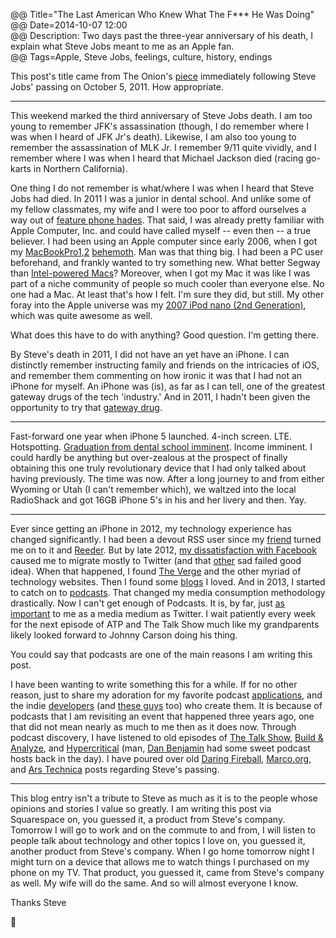 @@ Title="The Last American Who Knew What The F*** He Was Doing"  
@@ Date=2014-10-07 12:00  
@@ Description: Two days past the three-year anniversary of his death, I explain what Steve Jobs meant to me as an Apple fan.  
@@ Tags=Apple, Steve Jobs, feelings, culture, history, endings  

This post's title came from The Onion's [piece](http://techcrunch.com/2011/10/07/steve-jobs-the-crazy-one/) immediately following Steve Jobs' passing on October 5, 2011. How appropriate.

<hr class="small">

This weekend marked the third anniversary of Steve Jobs death. I am too young to remember JFK's assassination (though, I do remember where I was when I heard of JFK Jr's death). Likewise, I am also too young to remember the assassination of MLK Jr. I remember 9/11 quite vividly, and I remember where I was when I heard that Michael Jackson died (racing go-karts in Northern California). 

One thing I do not remember is what/where I was when I heard that Steve Jobs had died. In 2011 I was a junior in dental school. And unlike some of my fellow classmates, my wife and I were too poor to afford ourselves a way out of [feature phone hades](http://www.lg.com/us/cell-phones/lg-VX9100-Black-black-env2). That said, I was already pretty familiar with Apple Computer, Inc. and could have called myself -- even then -- a true believer. I had been using an Apple computer since early 2006, when I got my [MacBookPro1,2](http://www.everymac.com/ultimate-mac-lookup/?search_keywords=MacBookPro1,2) [behemoth](http://www.macprices.net/z_reviews_17macbookpro_early2006.shtml). Man was that thing big. I had been a PC user beforehand, and frankly wanted to try something new. What better Segway than [Intel-powered Macs](https://en.wikipedia.org/wiki/Apple–Intel_transition)? Moreover, when I got my Mac it was like I was part of a niche community of people so much cooler than everyone else. No one had a Mac. At least that's how I felt. I'm sure they did, but still. My other foray into the Apple universe was my [2007 iPod nano (2nd Generation)](https://en.wikipedia.org/wiki/IPod_Nano#2nd_generation), which was quite awesome as well.

What does this have to do with anything? Good question. I'm getting there. 

By Steve's death in 2011, I did not have an yet have an iPhone. I can distinctly remember instructing family and friends on the intricacies of iOS, and remember them commenting on how ironic it was that I had not an iPhone for myself. An iPhone was (is), as far as I can tell, one of the greatest gateway drugs of the tech 'industry.' And in 2011, I hadn't been given the opportunity to try that [gateway drug](http://alphabeatic.com/iphone-devices/).

<hr class="small">

Fast-forward one year when iPhone 5 launched. 4-inch screen. LTE. Hotspotting. [Graduation from dental school imminent](http://instagram.com/p/Zy5uxGQz8f/). Income imminent. I could hardly be anything but over-zealous at the prospect of finally obtaining this one truly revolutionary device that I had only talked about having previously. The time was now. After a long journey to and from either Wyoming or Utah (I can't remember which), we waltzed into the local RadioShack and got 16GB iPhone 5's in his and her livery and then. Yay.

<hr class="small">

Ever since getting an iPhone in 2012, my technology experience has changed significantly. I had been a devout RSS user since my [friend](http://twitter.com/johnmyankee) turned me on to it and [Reeder](http://reederapp.com/). But by late 2012, [my dissatisfaction with Facebook](https://www.facebook.com/ToniWonKanobi/posts/443890448981220) caused me to migrate mostly to Twitter (and that [other](https://app.net/) sad failed good idea). When that happened, I found [The Verge](http://theverge.com/) and the other myriad of technology websites. Then I found some [blogs](http://daringfireball.net/) I loved. And in 2013, I started to catch on to [podcasts](http://atp.fm/). That changed my media consumption methodology drastically. Now I can't get enough of Podcasts. It is, by far, just [as important](http://d.pr/f/EOGP) to me as a media medium as Twitter. I wait patiently every week for the next episode of ATP and The Talk Show much like my grandparents likely looked forward to Johnny Carson doing his thing. 

You could say that podcasts are one of the main reasons I am writing this post.

I have been wanting to write something this for a while. If for no other reason,  just to share my adoration for my favorite podcast [applications](http://overcast.fm/), and the indie [developers](http://marco.org/) (and [these guys](http://supertop.co/) too) who create them. It is because of podcasts that I am revisiting an event that happened three years ago, one that did not mean nearly as much to me then as it does now. Through podcast discovery, I have listened to old episodes of [The Talk Show](http://5by5.tv/talkshow/56), [Build & Analyze](http://5by5.tv/buildanalyze/46), and [Hypercritical](http://5by5.tv/hypercritical/37-a-story-of-triumph) (man, [Dan Benjamin](https://twitter.com/danbenjamin) had some sweet podcast hosts back in the day). I have poured over old [Daring Fireball](http://daringfireball.net/2011/10/universe_dented_grass_underfoot), [Marco.org](http://www.marco.org/2011/10/05/steve-jobs-dies), and [Ars Technica](http://arstechnica.com/staff/2011/10/steve-jobs-a-personal-remembrance/) posts regarding Steve's passing. 

<hr class="small">

This blog entry isn't a tribute to Steve as much as it is to the people whose opinions and stories I value so greatly. I am writing this post via Squarespace on, you guessed it, a product from Steve's company. Tomorrow I will go to work and on the commute to and from, I will listen to people talk about technology and other topics I love on, you guessed it, another product from Steve's company. When I go home tomorrow night I might turn on a device that allows me to watch things I purchased on my phone on my TV. That product, you guessed it, came from Steve's company as well. My wife will do the same. And so will almost everyone I know. 

Thanks Steve

 